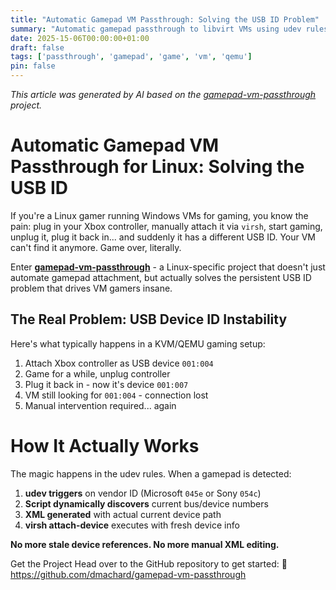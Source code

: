 ```yaml
---
title: "Automatic Gamepad VM Passthrough: Solving the USB ID Problem"
summary: "Automatic gamepad passthrough to libvirt VMs using udev rules on Ubuntu"
date: 2025-15-06T00:00:00+01:00
draft: false
tags: ['passthrough', 'gamepad', 'game', 'vm', 'qemu']
pin: false
---
```


*This article was generated by AI based on the [gamepad-vm-passthrough](https://github.com/dmachard/gamepad-vm-passthrough) project.*


# Automatic Gamepad VM Passthrough for Linux: Solving the USB ID

If you're a Linux gamer running Windows VMs for gaming, you know the pain: plug in your Xbox controller, 
manually attach it via `virsh`, start gaming, unplug it, plug it back in... and 
suddenly it has a different USB ID. Your VM can't find it anymore. Game over, literally.

Enter **[gamepad-vm-passthrough](https://github.com/dmachard/gamepad-vm-passthrough)** - a Linux-specific project that doesn't just automate gamepad attachment, but actually solves the persistent USB ID problem that drives VM gamers insane.

## The Real Problem: USB Device ID Instability

Here's what typically happens in a KVM/QEMU gaming setup:

1. Attach Xbox controller as USB device `001:004`
2. Game for a while, unplug controller
3. Plug it back in - now it's device `001:007`
4. VM still looking for `001:004` - connection lost
5. Manual intervention required... again


# How It Actually Works

The magic happens in the udev rules.
When a gamepad is detected:
1. **udev triggers** on vendor ID (Microsoft `045e` or Sony `054c`)
2. **Script dynamically discovers** current bus/device numbers
3. **XML generated** with actual current device path
4. **virsh attach-device** executes with fresh device info

**No more stale device references. No more manual XML editing.**

Get the Project Head over to the GitHub repository to get started:
🔗 https://github.com/dmachard/gamepad-vm-passthrough